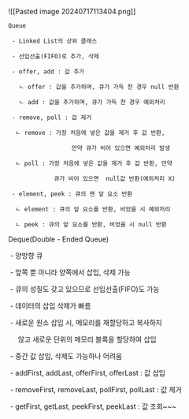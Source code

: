 
![[Pasted image 20240717113404.png]]

```
Queue

 - Linked List의 상위 클래스

 - 선입선출(FIFO)로 추가, 삭제

 - offer, add : 값 추가

   ㄴ offer : 값을 추가하며, 큐가 가득 찬 경우 null 반환

   ㄴ add : 값을 추가하며, 큐가 가득 찬 경우 예외처리

 - remove, poll : 값 제거

  ㄴ remove : 가장 처음에 넣은 값을 제거 후 값 반환,

                  만약 큐가 비어 있으면 예외처리 발생

  ㄴ poll : 가장 처음에 넣은 값을 제거 후 값 반환, 만약 

             큐가 비어 있으면  null값 반환(예외처리 X)

 - element, peek : 큐의 맨 앞 요소 반환

  ㄴ element : 큐의 앞 요소를 반환, 비었을 시 예외처리

  ㄴ peek : 큐의 앞 요소를 반환, 비었을 시 null 반환
```


Deque(Double - Ended Queue)

 - 양방향 큐

 - 앞쪽 뿐 아니라 양쪽에서 삽입, 삭제 가능

 - 큐의 성질도 갖고 있으므로 선입선출(FIFO)도 가능

 - 데이터의 삽입 삭제가 빠름

 - 새로운 원소 삽입 시, 메모리를 재할당하고 복사하지

     않고 새로운 단위의 메모리 블록을 할당하여 삽입

 - 중간 값 삽입, 삭제도 가능하나 어려움

 - addFirst, addLast, offerFirst, offerLast : 값 삽입

 - removeFirst, removeLast, pollFirst, pollLast : 값 제거

 - getFirst, getLast, peekFirst, peekLast : 값 조회~~~